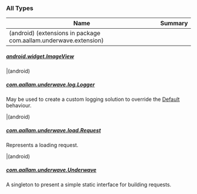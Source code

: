 

### All Types

| Name | Summary |
|---|---|
|(android)  (extensions in package com.aallam.underwave.extension)

##### [android.widget.ImageView](../com.aallam.underwave.extension/android.widget.-image-view/index.md)


|(android)

##### [com.aallam.underwave.log.Logger](../com.aallam.underwave.log/-logger/index.md)

May be used to create a custom logging solution to override the [Default](../com.aallam.underwave.log/-logger/-default/index.md) behaviour.


|(android)

##### [com.aallam.underwave.load.Request](../com.aallam.underwave.load/-request/index.md)

Represents a loading request.


|(android)

##### [com.aallam.underwave.Underwave](../com.aallam.underwave/-underwave/index.md)

A singleton to present a simple static interface for building requests.


